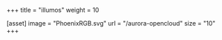 +++
title = "illumos"
weight = 10

[asset]
    image = "PhoenixRGB.svg"
    url = "/aurora-opencloud"
    size = "10"
+++